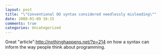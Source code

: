 ```yaml
---
layout: post
title: "\"Conventional OO syntax considered needlessly misleading\""
date: 2008-01-09 16:15
comments: true
categories: Uncategorized
---
```

Great "article":http://nothinghappens.net/?p=214 on how a syntax can inform the way people think about programming.
